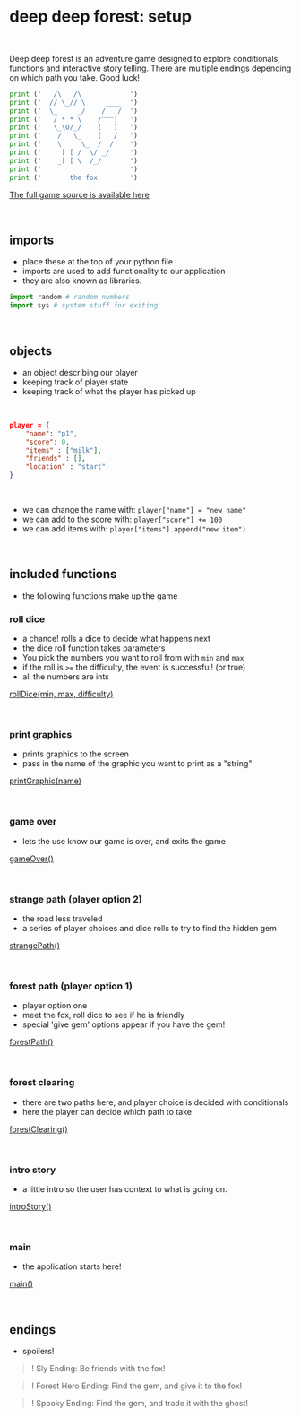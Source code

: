 # deep deep forest: setup

<br/>

Deep deep forest is an adventure game designed to explore conditionals, functions and interactive story telling. There are multiple endings depending on which path you take. Good luck!

```python
print ('   /\   /\            ')
print ('  // \_// \     ____  ')
print ('  \_     _/    /   /  ')
print ('   / * * \    /^^^]   ')
print ('   \_\O/_/    [   ]   ')
print ('    /   \_    [   /   ')
print ('    \     \_  /  /    ')
print ('     [ [ /  \/ _/     ')
print ('    _[ [ \  /_/       ')
print ('                      ')
print ('       the fox        ')
```

[The full game source is available here](https://github.com/areaofeffect/hello-world/blob/master/week3/examples/python3/deep-deep-forest/deep-deep-forest.py)
 
<br/>

## imports


- place these at the top of your python file
- imports are used to add functionality to our application
- they are also known as libraries.

```python
import random # random numbers
import sys # system stuff for exiting
```

<br/>

## objects
- an object describing our player
- keeping track of player state
- keeping track of what the player has picked up

<br/>

```json
player = { 
    "name": "p1", 
    "score": 0,
    "items" : ["milk"],
    "friends" : [],
    "location" : "start"
}
```

<br/>

- we can change the name with: ```player["name"] = "new name"```
- we can add to the score with: ```player["score"] += 100```
- we can add items with: ```player["items"].append("new item")```

<br/>

## included functions

- the following functions make up the game


### roll dice
- a chance! rolls a dice to decide what happens next
- the dice roll function takes parameters
- You pick the numbers you want to roll from with ```min``` and ```max```
- if the roll is ```>=``` the difficulty, the event is successful! (or true)
- all the numbers are ints

[rollDice(min, max, difficulty)](https://github.com/areaofeffect/hello-world/blob/master/week3/examples/python3/deep-deep-forest/deep-deep-forest.py#L19)

<br/>

### print graphics
- prints graphics to the screen
- pass in the name of the graphic you want to print as a "string"

[printGraphic(name)](https://github.com/areaofeffect/hello-world/blob/master/week3/examples/python3/deep-deep-forest/deep-deep-forest.py#L32)

<br/>

### game over
- lets the use know our game is over, and exits the game

[gameOver()](https://github.com/areaofeffect/hello-world/blob/master/week3/examples/python3/deep-deep-forest/deep-deep-forest.py#L104)

<br/>

### strange path (player option 2)
- the road less traveled
- a series of player choices and dice rolls to try to find the hidden gem

[strangePath()](https://github.com/areaofeffect/hello-world/blob/master/week3/examples/python3/deep-deep-forest/deep-deep-forest.py#L114)

<br/>

### forest path (player option 1)
- player option one
- meet the fox, roll dice to see if he is friendly
- special 'give gem' options appear if you have the gem!

[forestPath()](https://github.com/areaofeffect/hello-world/blob/master/week3/examples/python3/deep-deep-forest/deep-deep-forest.py#L174)

<br/>

### forest clearing
- there are two paths here, and player choice is decided with conditionals
- here the player can decide which path to take

[forestClearing()](https://github.com/areaofeffect/hello-world/blob/master/week3/examples/python3/deep-deep-forest/deep-deep-forest.py#L256)

<br/>

### intro story
- a little intro so the user has context to what is going on.

[introStory()](https://github.com/areaofeffect/hello-world/blob/master/week3/examples/python3/deep-deep-forest/deep-deep-forest.py#L306)

<br/>

### main
- the application starts here!

[main()](https://github.com/areaofeffect/hello-world/blob/master/week3/examples/python3/deep-deep-forest/deep-deep-forest.py#L334)

<br/>

## endings
- spoilers!

>! Sly Ending: Be friends with the fox!

>! Forest Hero Ending: Find the gem, and give it to the fox!

>! Spooky Ending: Find the gem, and trade it with the ghost!
